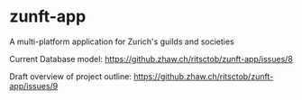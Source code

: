 # zunft-app
A multi-platform application for Zurich's guilds and societies

Current Database model: https://github.zhaw.ch/ritsctob/zunft-app/issues/8

Draft overview of project outline: https://github.zhaw.ch/ritsctob/zunft-app/issues/9
